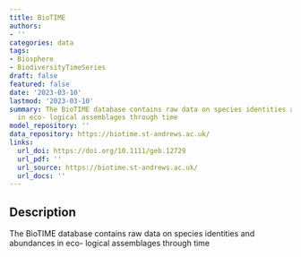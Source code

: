 ```yaml
---
title: BioTIME
authors:
- ''
categories: data
tags:
- Biosphere
- BiodiversityTimeSeries
draft: false
featured: false
date: '2023-03-10'
lastmod: '2023-03-10'
summary: The BioTIME database contains raw data on species identities and abundances
  in eco- logical assemblages through time
model_repository: ''
data_repository: https://biotime.st-andrews.ac.uk/
links:
  url_doi: https://doi.org/10.1111/geb.12729
  url_pdf: ''
  url_source: https://biotime.st-andrews.ac.uk/
  url_docs: ''
---
```


## Description

The BioTIME database contains raw data on species identities and abundances in eco- logical assemblages through time

